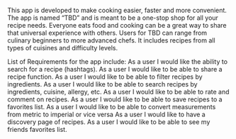 This app is developed to make cooking easier, faster and more convenient. The app is named “TBD” and is meant to be a one-stop shop for all your recipe needs. Everyone eats food and cooking can be a great way to share that universal experience with others. Users for TBD can range from culinary beginners to more advanced chefs. It includes recipes from all types of cuisines and difficulty levels. 

List of Requirements for the app include:
As a user I would like the ability to search for a recipe (hashtags). 
As a user I would like to be able to share a recipe function. 
As a user I would like to be able to filter recipes by ingredients. 
As a user I would like to be able to search recipes by ingredients, cuisine, allergy, etc. 
As a user I would like to be able to rate and comment on recipes.
As a user I would like to be able to save recipes to a favorites list. 
As a user I would like to be able to convert measurements from metric to imperial or vice versa
As a user I would like to have a discovery page of recipes. 
As a user I would like to be able to see my friends favorites list.  
